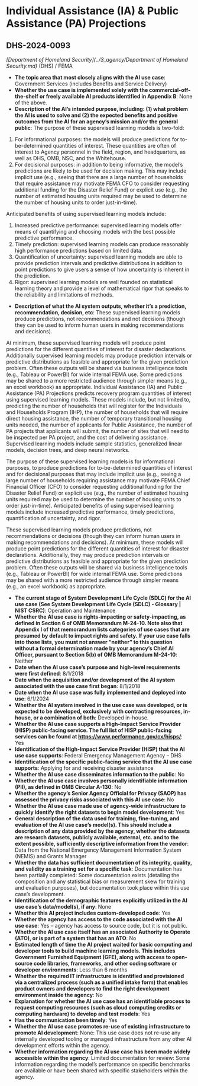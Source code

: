 # Individual Assistance (IA) & Public Assistance (PA) Projections
## DHS-2024-0093
_[Department of Homeland Security](../3_agency/Department of Homeland Security.md)_ (DHS) / FEMA


+ **The topic area that most closely aligns with the AI use case**: Government Services (includes Benefits and Service Delivery)
+ **Whether the use case is implemented solely with the commercial-off-the-shelf or freely available AI products identified in Appendix B**: None of the above.
+ **Description of the AI’s intended purpose, including: (1) what problem the AI is used to solve and (2) the expected benefits and positive outcomes from the AI for an agency’s mission and/or the general public**: The purpose of these supervised learning models is two-fold:

1.	For informational purposes: the models will produce predictions for to-be-determined quantities of interest. These quantities are often of interest to Agency personnel in the field, region, and headquarters, as well as DHS, OMB, NSC, and the Whitehouse.
2.	For decisional purposes: in addition to being informative, the model’s predictions are likely to be used for decision making. This may include implicit use (e.g., seeing that there are a large number of households that require assistance may motivate FEMA CFO to consider requesting additional funding for the Disaster Relief Fund) or explicit use (e.g., the number of estimated housing units required may be used to determine the number of housing units to order just-in-time).

Anticipated benefits of using supervised learning models include:
1.	Increased predictive performance: supervised learning models offer means of quantifying and choosing models with the best possible predictive performance.
2.	Timely prediction: supervised learning models can produce reasonably high performance predictions based on limited data.
3.	Quantification of uncertainty: supervised learning models are able to provide prediction intervals and predictive distributions in addition to point predictions to give users a sense of how uncertainty is inherent in the prediction.
4.	Rigor: supervised learning models are well founded on statistical learning theory and provide a level of mathematical rigor that speaks to the reliability and limitations of methods.
+ **Description of what the AI system outputs, whether it’s a prediction, recommendation, decision, etc**: These supervised learning models produce predictions, not recommendations and not decisions (though they can be used to inform human users in making recommendations and decisions).

At minimum, these supervised learning models will produce point predictions for the different quantities of interest for disaster declarations. Additionally supervised learning models may produce prediction intervals or predictive distributions as feasible and appropriate for the given prediction problem. Often these outputs will be shared via business intelligence tools (e.g., Tableau or PowerBI) for wide internal FEMA use. Some predictions may be shared to a more restricted audience through simpler means (e.g., an excel workbook) as appropriate.
Individual Assistance (IA) and Public Assistance (PA) Projections predicts recovery program quantities of interest using supervised learning models. These models include, but not limited to, predicting the number of households that will register for the Individuals and Households Program (IHP), the number of households that will require direct housing assistance, the number of temporary transitional housing units needed, the number of applicants for Public Assistance, the number of PA projects that applicants will submit, the number of sites that will need to be inspected per PA project, and the cost of delivering assistance.  Supervised learning models include sample statistics, generalized linear models, decision trees, and deep neural networks. 

The purpose of these supervised learning models is for informational purposes, to produce predictions for to-be-determined quantities of interest and for decisional purposes that may include implicit use (e.g., seeing a large number of households requiring assistance may motivate FEMA Chief Financial Officer (CFO) to consider requesting additional funding for the Disaster Relief Fund) or explicit use (e.g., the number of estimated housing units required may be used to determine the number of housing units to order just-in-time). Anticipated benefits of using supervised learning models include increased predictive performance, timely predictions, quantification of uncertainty, and rigor. 

These supervised learning models produce predictions, not recommendations or decisions (though they can inform human users in making recommendations and decisions). At minimum, these models will produce point predictions for the different quantities of interest for disaster declarations. Additionally, they may produce prediction intervals or predictive distributions as feasible and appropriate for the given prediction problem. Often these outputs will be shared via business intelligence tools (e.g., Tableau or PowerBI) for wide internal FEMA use. Some predictions may be shared with a more restricted audience through simpler means (e.g., an excel workbook) as appropriate. 
+ **The current stage of System Development Life Cycle (SDLC) for the AI use case (See System Development Life Cycle (SDLC) - Glossary | NIST CSRC)**: Operation and Maintenance
+ **Whether the AI use case is rights-impacting or safety-impacting, as defined in Section 6 of OMB Memorandum M-24-10. Note also that Appendix I of that memorandum lists categories of use cases that are presumed by default to impact rights and safety. If your use case falls into those lists, you must not answer “neither” to this question without a formal determination made by your agency’s Chief AI Officer, pursuant to Section 5(b) of OMB Memorandum M-24-10**: Neither
+ **Date when the AI use case’s purpose and high-level requirements were first defined**: 8/1/2018
+ **Date when the acquisition and/or development of the AI system associated with the use case first began**: 8/1/2018
+ **Date when the AI use case was fully implemented and deployed into use**: 6/1/2024
+ **Whether the AI system involved in the use case was developed, or is expected to be developed, exclusively with contracting resources, in-house, or a combination of both**: Developed in-house.
+ **Whether the AI use case supports a High-Impact Service Provider (HISP) public-facing service. The full list of HISP public-facing services can be found at https://www.performance.gov/cx/hisps/**: Yes
+ **Identification of the High-Impact Service Provider (HISP) that the AI use case supports**: Federal Emergency Management Agency – DHS
+ **Identification of the specific public-facing service that the AI use case supports**: Applying for and receiving disaster assistance
+ **Whether the AI use case disseminates information to the public**: No
+ **Whether the AI use case involves personally identifiable information (PII), as defined in OMB Circular A-130**: No
+ **Whether the agency’s Senior Agency Official for Privacy (SAOP) has assessed the privacy risks associated with this AI use case**: No
+ **Whether the AI use case made use of agency-wide infrastructure to quickly identify the right datasets to begin model development**: Yes
+ **General description of the data used for training, fine-tuning, and evaluation of the AI use case’s model(s). This should include a description of any data provided by the agency, whether the datasets are research datasets, publicly available, external, etc. and to the extent possible, sufficiently descriptive information from the vendor**: Data from the National Emergency Management Information System (NEMIS) and Grants Manager
+ **Whether the data has sufficient documentation of its integrity, quality, and validity as a training set for a specific task**: Documentation has been partially completed: Some documentation exists (detailing the composition and any statistical bias or measurement skew for training and evaluation purposes), but documentation took place within this use case’s development.
+ **Identification of the demographic features explicitly utilized in the AI use case’s data/model(s), if any**: None
+ **Whether this AI project includes custom-developed code**: Yes
+ **Whether the agency has access to the code associated with the AI use case**: Yes – agency has access to source code, but it is not public.
+ **Whether the AI use case itself has an associated Authority to Operate (ATO), or is part of a system that has an ATO**: No
+ **Estimated length of time the AI project waited for basic computing and developer tools to build machine learning models. This includes Government Furnished Equipment (GFE), along with access to open-source code libraries, frameworks, and other coding software or developer environments**: Less than 6 months
+ **Whether the required IT infrastructure is identified and provisioned via a centralized process (such as a unified intake form) that enables product owners and developers to find the right development environment inside the agency**: No
+ **Explanation for whether the AI use case has an identifiable process to request computing resources (such as cloud computing credits or computing hardware) to develop and test models**: Yes
+ **Has the communication been timely**: Yes
+ **Whether the AI use case promotes re-use of existing infrastructure to promote AI development**: None: This use case does not re-use any internally developed tooling or managed infrastructure from any other AI development efforts within the agency.
+ **Whether information regarding the AI use case has been made widely accessible within the agency**: Limited documentation for review: Some information regarding the model’s performance on specific benchmarks are available or have been shared with specific stakeholders within the agency.